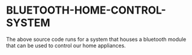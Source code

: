 # BLUETOOTH-HOME-CONTROL-SYSTEM
The above source code runs for a system that houses a bluetooth module that can be used to control our home appliances. 
